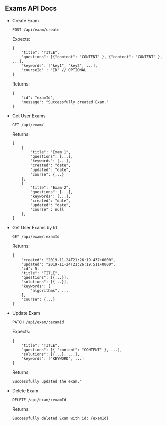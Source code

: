 Exams API Docs
----------------

- Create Exam
    ```
    POST /api/exam/create
    ```
    Expects:
    ```
    {
        "title": "TITLE",
        "questions": [{"content": "CONTENT" }, {"content": "CONTENT" }, ...],
        "keywords": ["key1", "key2", ...],
        "courseId" : "ID" // OPTIONAL
    }
    ```

	Returns:
	```
    {
        "id": "examId",
        "message": "Successfully created Exam."
    }
	```

- Get User Exams
    ```
    GET /api/exam/
    ```

	Returns:
	```
	[
		{
			"title": "Exam 1",
			"questions": [...],
			"keywords": [...],
			"created": "date",
			"updated": "date",
            "course": {...}
		},
		{
			"title": "Exam 2",
			"questions": [...],
			"keywords": [...],
			"created": "date",
			"updated": "date",
            "course" : null
		},
	]
	```

- Get User Exams by Id
    ```
    GET /api/exam/:examId
    ```

	Returns:
	```
    {
        "created": "2019-11-24T21:26:19.437+0000",
        "updated": "2019-11-24T21:26:19.511+0000",
        "id": 5,
        "title": "TITLE",
        "questions": [{...}],
        "solutions": [{...}],
        "keywords": [
            "algorithms", ...
        ],
        "course": {...}
    }
	```

- Update Exam
    ```
    PATCH /api/exam/:examId
    ```
    Expects:
    ```
    {
        "title": "TITLE",
        "questions": [{ "content": "CONTENT" }, ...],
        "solutions": [{...}, ...],
        "keywords": ["KEYWORD", ...]
    }
    ```
	Returns:
	```
    Successfully updated the exam."
	```

- Delete Exam
    ```
    DELETE /api/exam/:examId
    ```
    Returns:
    ```
    Successfully deleted Exam with id: {examId}
    ```
